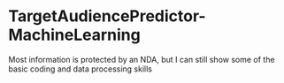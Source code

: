 # TargetAudiencePredictor-MachineLearning

Most information is protected by an NDA, but I can still show some of the basic coding and data processing skills
